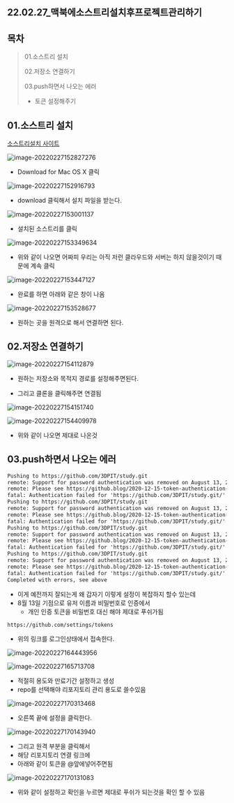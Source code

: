 ## 22.02.27_맥북에소스트리설치후프로젝트관리하기

## 목차 

> 01.소스트리 설치
>
> 02.저장소 연결하기
>
> 03.push하면서 나오는 에러
>
> - 토큰 설정해주기

## 01.소스트리 설치

[소스트리설치 사이트](https://www.sourcetreeapp.com/)

![image-20220227152827276](22.02.27_맥북에소스트리설치후프로젝트관리.assets/image-20220227152827276.png)

- Download for Mac OS X 클릭

![image-20220227152916793](22.02.27_맥북에소스트리설치후프로젝트관리.assets/image-20220227152916793.png)

- download 클릭해서 설치 파일을 받는다.

![image-20220227153001137](22.02.27_맥북에소스트리설치후프로젝트관리.assets/image-20220227153001137.png)

- 설치된 소스트리를 클릭

![image-20220227153349634](22.02.27_맥북에소스트리설치후프로젝트관리.assets/image-20220227153349634.png)

- 위와 같이 나오면 어짜피 우리는 아직 저런 클라우드와 서버는 하지 않을것이기 때문에 계속 클릭

![image-20220227153447127](22.02.27_맥북에소스트리설치후프로젝트관리.assets/image-20220227153447127.png)

- 완료를 하면 아래와 같은 창이 나옴

![image-20220227153528677](22.02.27_맥북에소스트리설치후프로젝트관리.assets/image-20220227153528677.png)

- 원하는 곳을 원격으로 해서 연결하면 된다.

## 02.저장소 연결하기

![image-20220227154112879](22.02.27_맥북에소스트리설치후프로젝트관리.assets/image-20220227154112879.png)

- 원하는 저장소와 목적지 경로를 설정해주면된다.

- 그리고 클론을 클릭해주면 연결됨

![image-20220227154151740](22.02.27_맥북에소스트리설치후프로젝트관리.assets/image-20220227154151740.png)

![image-20220227154409978](22.02.27_맥북에소스트리설치후프로젝트관리.assets/image-20220227154409978.png)

- 위와 같이 나오면 제대로 나온것

## 03.push하면서 나오는 에러

```markdown
Pushing to https://github.com/3DPIT/study.git
remote: Support for password authentication was removed on August 13, 2021. Please use a personal access token instead.
remote: Please see https://github.blog/2020-12-15-token-authentication-requirements-for-git-operations/ for more information.
fatal: Authentication failed for 'https://github.com/3DPIT/study.git/'
Pushing to https://github.com/3DPIT/study.git
remote: Support for password authentication was removed on August 13, 2021. Please use a personal access token instead.
remote: Please see https://github.blog/2020-12-15-token-authentication-requirements-for-git-operations/ for more information.
fatal: Authentication failed for 'https://github.com/3DPIT/study.git/'
Pushing to https://github.com/3DPIT/study.git
remote: Support for password authentication was removed on August 13, 2021. Please use a personal access token instead.
remote: Please see https://github.blog/2020-12-15-token-authentication-requirements-for-git-operations/ for more information.
fatal: Authentication failed for 'https://github.com/3DPIT/study.git/'
Pushing to https://github.com/3DPIT/study.git
remote: Support for password authentication was removed on August 13, 2021. Please use a personal access token instead.
remote: Please see https://github.blog/2020-12-15-token-authentication-requirements-for-git-operations/ for more information.
fatal: Authentication failed for 'https://github.com/3DPIT/study.git/'
Completed with errors, see above
```

- 이게 예전까지 잘되는게 왜 갑자기 이렇게 설정이 복잡하지 할수 있는데
- 8월 13일 기점으로 유저 이름과 비밀번호로 인증에서
  - 개인 인증 토큰을 비밀번호 대신 해야 제대로 푸쉬가됨

```markdown
https://github.com/settings/tokens
```

- 위의 링크를 로그인상태에서 접속한다.

![image-20220227164443956](22.02.27_맥북에소스트리설치후프로젝트관리.assets/image-20220227164443956.png)

![image-20220227165713708](22.02.27_맥북에소스트리설치후프로젝트관리.assets/image-20220227165713708.png)

- 적절히 용도와 만료기간 설정하고 생성
- repo를 선택해야 리포지토리 관리 용도로 쓸수있음

![image-20220227170313468](22.02.27_맥북에소스트리설치후프로젝트관리.assets/image-20220227170313468.png)

- 오른쪽 끝에 설정을 클릭한다.

![image-20220227170143940](22.02.27_맥북에소스트리설치후프로젝트관리.assets/image-20220227170143940.png)

- 그리고 원격 부분을 클릭해서
- 해당 리포지토리 연결 링크에 
- 아래와 같이 토큰을 @앞에넣어주면됨

![image-20220227170131083](22.02.27_맥북에소스트리설치후프로젝트관리.assets/image-20220227170131083.png)

- 위와 같이 설정하고 확인을 누르면 제대로 푸쉬가 되는것을 확인 할 수 있음







